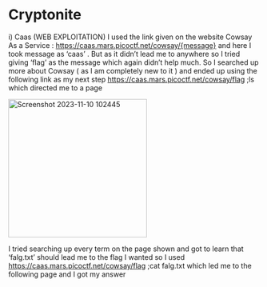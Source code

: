 # Cryptonite

i)	Caas (WEB EXPLOITATION)
I used the link given on the website Cowsay As a Service :
https://caas.mars.picoctf.net/cowsay/{message}
and here I took message as ‘caas’ .  But as it didn’t lead me to anywhere so I tried giving ‘flag’ as the message which again didn’t help much. So I searched up more about Cowsay  ( as I am completely new to it ) and ended up using the following link as my next step 
https://caas.mars.picoctf.net/cowsay/flag ;ls
  which directed me to a page 
 
<img width="277" alt="Screenshot 2023-11-10 102445" src="https://github.com/ASHYZ/Cryptonite/assets/123001554/98546312-9776-418d-9bb5-69eb5ff88400">

I tried searching up every term on the page shown and got to learn that ‘falg.txt’ should lead me to the flag I wanted so I used 
https://caas.mars.picoctf.net/cowsay/flag ;cat falg.txt
  which led me to the following page and I got my answer

  
